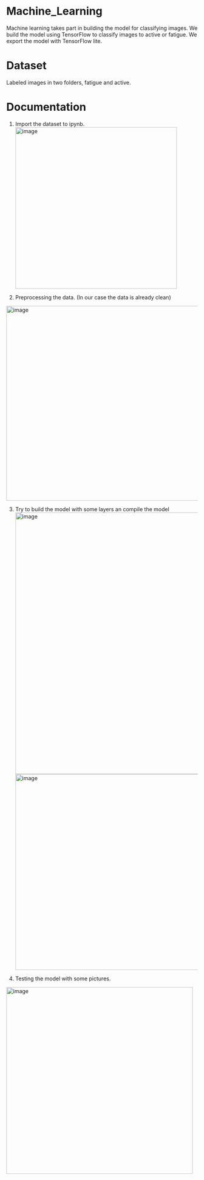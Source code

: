 # Machine_Learning 

Machine learning takes part in building the model for classifying images. We build the model using TensorFlow to classify images to active or fatigue. We export the model with TensorFlow lite.

# Dataset
Labeled images in two folders, fatigue and active.

# Documentation
1. Import the dataset to ipynb. <br>
   <img width="425" alt="image" src="https://github.com/DriverFit/Machine_Learning/assets/103325979/964d6c45-c03f-4a13-82a0-a3d8f9ec04d1">

2. Preprocessing the data. (In our case the data is already clean) <br>
<img width="512" alt="image" src="https://github.com/DriverFit/Machine_Learning/assets/103325979/41ad1783-9edf-4171-9763-b45d90435cbc">


3. Try to build the model with some layers an compile the model <br>
<img width="688" alt="image" src="https://github.com/DriverFit/Machine_Learning/assets/103325979/765d1980-1ce5-4d12-9335-2da13f3116fd"> <br>
   <img width="515" alt="image" src="https://github.com/DriverFit/Machine_Learning/assets/103325979/676d92c2-0e43-4980-a86f-fad0ff05a425">

4. Testing the model with some pictures. <br>
<img width="491" alt="image" src="https://github.com/DriverFit/Machine_Learning/assets/103325979/a0a93822-0a76-4ca4-bd0b-b8c25c6021c2">

